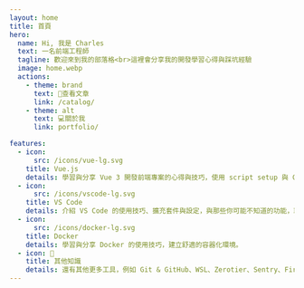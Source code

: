 ```yaml
---
layout: home
title: 首頁
hero:
  name: Hi, 我是 Charles
  text: 一名前端工程師
  tagline: 歡迎來到我的部落格<br>這裡會分享我的開發學習心得與踩坑經驗
  image: home.webp
  actions:
    - theme: brand
      text: 📖查看文章
      link: /catalog/
    - theme: alt
      text: 💻關於我
      link: portfolio/

features:
  - icon:
      src: /icons/vue-lg.svg
    title: Vue.js
    details: 學習與分享 Vue 3 開發前端專案的心得與技巧，使用 script setup 與 Composition API。
  - icon:
      src: /icons/vscode-lg.svg
    title: VS Code
    details: 介紹 VS Code 的使用技巧、擴充套件與設定，與那些你可能不知道的功能，取代安裝一堆臃腫的第三方軟體。
  - icon:
      src: /icons/docker-lg.svg
    title: Docker
    details: 學習與分享 Docker 的使用技巧，建立舒適的容器化環境。
  - icon: 🧰
    title: 其他知識
    details: 還有其他更多工具，例如 Git & GitHub、WSL、Zerotier、Sentry、Firebase 等等。
---
```

